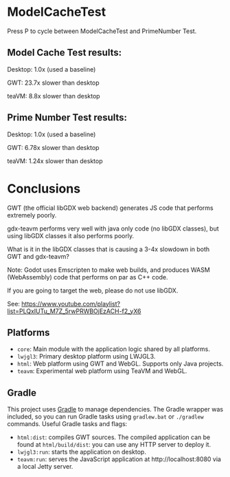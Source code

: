 # ModelCacheTest

Press P to cycle between ModelCacheTest and PrimeNumber Test.

## Model Cache Test results:

Desktop: 1.0x (used a baseline)

GWT: 23.7x slower than desktop

teaVM: 8.8x slower than desktop

## Prime Number Test results:

Desktop: 1.0x (used a baseline)

GWT: 6.78x slower than desktop

teaVM:  1.24x slower than desktop

# Conclusions

GWT (the official libGDX web backend) generates JS code that performs extremely poorly.

gdx-teavm performs very well with java only code (no libGDX classes), but using libGDX classes it also performs poorly.

What is it in the libGDX classes that is causing a 3-4x slowdown in both GWT and gdx-teavm? 

Note: Godot uses Emscripten to make web builds, and produces WASM (WebAssembly) code that performs on par as C++ code.

If you are going to target the web, please do not use libGDX.

See: https://www.youtube.com/playlist?list=PLQxIUTu_M7Z_5rwPRWBOjEzACH-f2_yX6

## Platforms

- `core`: Main module with the application logic shared by all platforms.
- `lwjgl3`: Primary desktop platform using LWJGL3.
- `html`: Web platform using GWT and WebGL. Supports only Java projects.
- `teavm`: Experimental web platform using TeaVM and WebGL.

## Gradle

This project uses [Gradle](https://gradle.org/) to manage dependencies.
The Gradle wrapper was included, so you can run Gradle tasks using `gradlew.bat` or `./gradlew` commands.
Useful Gradle tasks and flags:

- `html:dist`: compiles GWT sources. The compiled application can be found at `html/build/dist`: you can use any HTTP server to deploy it.
- `lwjgl3:run`: starts the application on desktop.
- `teavm:run`: serves the JavaScript application at http://localhost:8080 via a local Jetty server.
